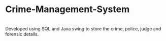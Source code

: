 # Crime-Management-System
<br>
Developed using SQL and Java
swing to store the crime, police, judge and forensic details.
